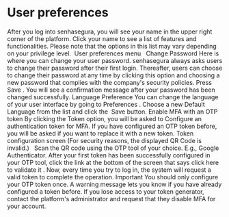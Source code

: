 # User preferences 

After you log into senhasegura, you will see your name in the upper right corner of the platform. Click your name to see a list of features and functionalities. Please note that the options in this list may vary depending on your privilege level. 
User preferences menu
 
Change Password
Here is where you can change your user password.
senhasegura always asks users to change their password after their first login. Thereafter, users can choose to change their password at any time by clicking this option and choosing a new password that complies with the company's security policies. Press 
Save
. You will see a confirmation message after your password has been changed successfully.
Language Preference
You can change the language of your user interface by going to 
Preferences
. Choose a new Default Language from the list and click the
 Save
 button.
Enable MFA with an OTP token
By clicking the 
Token
 option, you will be asked to 
Configure an authentication token
 for MFA. If you have configured an OTP token before, you will be asked if you want to replace it with a new token.
Token configuration screen (For security reasons, the displayed QR Code is invalid.)
 
Scan the QR code using the OTP tool of your choice. E.g., Google Authenticator.
After your first token has been successfully configured in your OTP tool, click the link at the bottom of the screen that says 
click here to validate it
.
Now, every time you try to log in, the system will request a valid token to complete the operation.
Important
You should only configure your OTP token once. A warning message lets you know if you have already configured a token before.
If you lose access to your token generator, contact the platform's administrator and request that they disable MFA for your account.